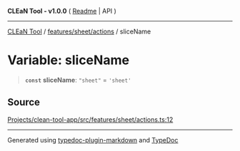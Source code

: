 **CLEaN Tool - v1.0.0** ( [Readme](../../../../README.md) \| API )

***

[CLEaN Tool](../../../../modules.md) / [features/sheet/actions](../README.md) / sliceName

# Variable: sliceName

> **`const`** **sliceName**: `"sheet"` = `'sheet'`

## Source

[Projects/clean-tool-app/src/features/sheet/actions.ts:12](https://github.com/yuckyh/clean-tool-app/)

***

Generated using [typedoc-plugin-markdown](https://www.npmjs.com/package/typedoc-plugin-markdown) and [TypeDoc](https://typedoc.org/)
